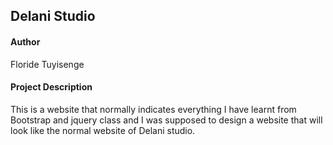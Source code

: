 ## Delani Studio
#### Author
Floride Tuyisenge
#### Project Description
This is a website that normally indicates everything I have learnt from Bootstrap and jquery class and I was supposed to design a website that will look like the normal website of Delani studio. 